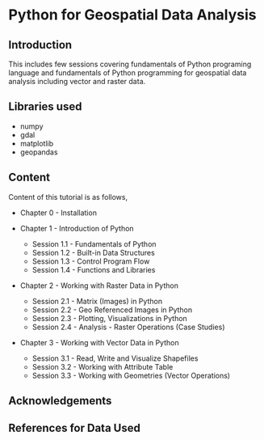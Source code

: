 # Python for Geospatial Data Analysis

## Introduction

This includes few sessions covering fundamentals of Python programing language and fundamentals of Python programming for geospatial data analysis including vector and raster data.

## Libraries used

* numpy
* gdal
* matplotlib
* geopandas

## Content

Content of this tutorial is as follows,

* Chapter 0 - Installation

* Chapter 1 - Introduction of Python
  * Session 1.1 - Fundamentals of Python
  * Session 1.2 - Built-in Data Structures
  * Session 1.3 - Control Program Flow
  * Session 1.4 - Functions and Libraries

* Chapter 2 - Working with Raster Data in Python
  * Session 2.1 - Matrix (Images) in Python
  * Session 2.2 - Geo Referenced Images in Python
  * Session 2.3 - Plotting, Visualizations in Python
  * Session 2.4 - Analysis - Raster Operations (Case Studies)

* Chapter 3 - Working with Vector Data in Python
  * Session 3.1 - Read, Write and Visualize Shapefiles
  * Session 3.2 - Working with Attribute Table
  * Session 3.3 - Working with Geometries (Vector Operations)

## Acknowledgements


## References for Data Used
